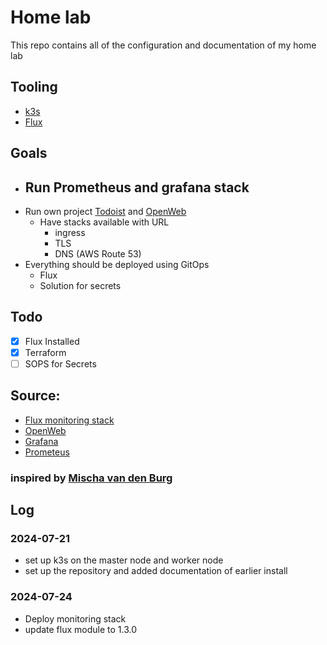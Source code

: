 # Home lab

This repo contains all of the configuration and documentation of my home lab

## Tooling 

- [k3s](https://docs.k3s.io/)
- [Flux](https://fluxcd.io/)

## Goals 
- Run Prometheus and grafana stack 
   - 
- Run own project [Todoist](https://github.com/yuandrk/teledoist) and [OpenWeb](https://openwebui.com/) 
   - Have stacks available with URL
      - ingress 
      - TLS 
      - DNS (AWS Route 53)
- Everything should be deployed using GitOps 
   - Flux 
   - Solution for secrets 

## Todo 

- [x] Flux Installed  
- [x] Terraform  
- [ ] SOPS for Secrets 

## Source: 
- [Flux monitoring stack](https://github.com/fluxcd/flux2-monitoring-example/blob/main/README.md)
- [OpenWeb](https://github.com/open-webui/open-webui)
- [Grafana](https://grafana.com/)
- [Prometeus](https://prometheus.io/)


### inspired by [Mischa van den Burg](https://www.youtube.com/@mischavandenburg)

## Log 

### 2024-07-21
- set up k3s on the master node and worker node
- set up the repository and added documentation of earlier install  
### 2024-07-24 
- Deploy monitoring stack 
- update flux module to 1.3.0
